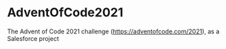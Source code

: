 # AdventOfCode2021
The Advent of Code 2021 challenge (https://adventofcode.com/2021), as a Salesforce project

